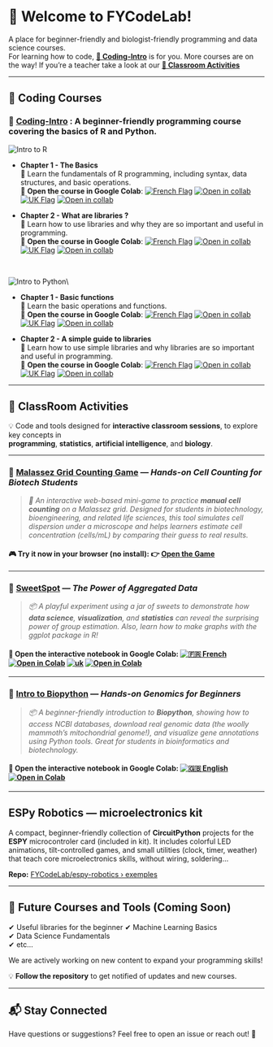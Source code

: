 # 🚀 Welcome to FYCodeLab!  
A place for beginner-friendly and biologist-friendly programming and data science courses.  
For learning how to code, **[📂 Coding-Intro](https://github.com/FYCodeLab#-coding-intro--a-beginner-friendly-programming-course-covering-the-basics-of-r-and-python)** is for you. More courses are on the way!
If you’re a teacher take a look at our **[📂 Classroom Activities](https://github.com/FYCodeLab#-classroom-activities)**

---

## 📂 Coding Courses  

### 📘 [Coding-Intro](https://github.com/FYCodeLab/coding-intro) : A beginner-friendly programming course covering the basics of R and Python.  
![Intro to R](https://img.shields.io/badge/Intro%20to%20the%20programming%20language%20R-276DC3?style=for-the-badge&logo=r&logoColor=white)
 
- **Chapter 1 - The Basics**  
📖 Learn the fundamentals of R programming, including syntax, data structures, and basic operations.\
🔗 **Open the course in Google Colab**:
[![French Flag](https://flagcdn.com/24x18/fr.png)](https://colab.research.google.com/github/FYCodeLab/coding-intro/blob/main/R/INTRODUCTION_A_R_CH1_G.ipynb)&nbsp;[![Open in collab](https://colab.research.google.com/assets/colab-badge.svg)](https://colab.research.google.com/github/FYCodeLab/coding-intro/blob/main/R/INTRODUCTION_A_R_CH1_G.ipynb)&nbsp;&nbsp;&nbsp;&nbsp; [![UK Flag](https://flagcdn.com/24x18/gb.png)](https://colab.research.google.com/github/FYCodeLab/coding-intro/blob/main/R/INTRO_TO_R_chapter_1_en_G.ipynb)&nbsp;[![Open in collab](https://colab.research.google.com/assets/colab-badge.svg)](https://colab.research.google.com/github/FYCodeLab/coding-intro/blob/main/R/INTRO_TO_R_chapter_1_en_G.ipynb)


- **Chapter 2 - What are libraries ?**  
📖 Learn how to use libraries and why they are so important and useful in programming.\
🔗 **Open the course in Google Colab**:
[![French Flag](https://flagcdn.com/24x18/fr.png)](https://colab.research.google.com/github/FYCodeLab/coding-intro/blob/main/R/INTRODUCTION_A_R_CH2_F_G.ipynb)&nbsp;[![Open in collab](https://colab.research.google.com/assets/colab-badge.svg)](https://colab.research.google.com/github/FYCodeLab/coding-intro/blob/main/R/INTRODUCTION_A_R_CH2_F_G.ipynb)&nbsp;&nbsp;&nbsp;&nbsp; [![UK Flag](https://flagcdn.com/24x18/gb.png)](https://colab.research.google.com/github/FYCodeLab/coding-intro/blob/main/R/INTRO_TO_R_CH2_EN_G.ipynb)&nbsp;[![Open in collab](https://colab.research.google.com/assets/colab-badge.svg)](https://colab.research.google.com/github/FYCodeLab/coding-intro/blob/main/R/INTRO_TO_R_CH2_EN_G.ipynb)

<BR>

![Intro to Python](https://img.shields.io/badge/Intro%20to%20the%20programming%20language%20Python-3776AB?style=for-the-badge&logo=python&logoColor=white)\

- **Chapter 1 - Basic functions**  
📖 Learn the basic operations and functions.\
🔗 **Open the course in Google Colab**:
[![French Flag](https://flagcdn.com/24x18/fr.png)](https://colab.research.google.com/github/FYCodeLab/coding-intro/blob/main/PYTHON/PYTHON_intro_chap1_fr.ipynb)&nbsp;[![Open in collab](https://colab.research.google.com/assets/colab-badge.svg)](https://colab.research.google.com/github/FYCodeLab/coding-intro/blob/main/PYTHON/PYTHON_intro_chap1_fr.ipynb)&nbsp;&nbsp;&nbsp;&nbsp;[![UK Flag](https://flagcdn.com/24x18/gb.png)](https://colab.research.google.com/github/FYCodeLab/coding-intro/blob/main/PYTHON/PYTHON_intro_chap1_en.ipynb)&nbsp;[![Open in collab](https://colab.research.google.com/assets/colab-badge.svg)](https://colab.research.google.com/github/FYCodeLab/coding-intro/blob/main/PYTHON/PYTHON_intro_chap1_en.ipynb)


- **Chapter 2 - A simple guide to libraries**  
📖 Learn how to use simple libraries and why libraries are so important and useful in programming.\
🔗 **Open the course in Google Colab**:
[![French Flag](https://flagcdn.com/24x18/fr.png)](https://colab.research.google.com/github/FYCodeLab/coding-intro/blob/main/PYTHON/PYTHON_lib_chap2_fr.ipynb)&nbsp;[![Open in collab](https://colab.research.google.com/assets/colab-badge.svg)](https://colab.research.google.com/github/FYCodeLab/coding-intro/blob/main/PYTHON/PYTHON_lib_chap2_fr.ipynb)&nbsp;&nbsp;&nbsp;[![UK Flag](https://flagcdn.com/24x18/gb.png)](https://colab.research.google.com/github/FYCodeLab/coding-intro/blob/main/PYTHON/PYTHON_lib_chap2_en.ipynb)&nbsp;[![Open in collab](https://colab.research.google.com/assets/colab-badge.svg)](https://colab.research.google.com/github/FYCodeLab/coding-intro/blob/main/PYTHON/PYTHON_lib_chap2_en.ipynb)



---

## 📂 ClassRoom Activities

💡 Code and tools designed for **interactive classroom sessions**, to explore key concepts in  
**programming**, **statistics**, **artificial intelligence**, and **biology**.

---

### 🔬 [Malassez Grid Counting Game](https://editor.p5js.org/frank.yates/full/OV6pjS93o) — *Hands-on Cell Counting for Biotech Students*

> *🧫 An interactive web-based mini-game to practice **manual cell counting** on a Malassez grid. Designed for students in biotechnology, bioengineering, and related life sciences, this tool simulates cell dispersion under a microscope and helps learners estimate cell concentration (cells/mL) by comparing their guess to real results.*

<!-- Optional badge -->
<!-- [![MalassezGame](https://img.shields.io/badge/🧫-Malassez·Grid·[Play]-blue?style=for-the-badge)](https://editor.p5js.org/frank.yates/full/OV6pjS93o) -->

#### 🎮 Try it now in your browser (no install): 👉 [Open the Game](https://editor.p5js.org/frank.yates/full/OV6pjS93o)

---

### 🍬 [SweetSpot](https://github.com/FYCodeLab/SweetSpot/) — *The Power of Aggregated Data*

> *📦 A playful experiment using a jar of sweets to demonstrate how **data science**, **visualization**, and **statistics** can reveal the surprising power of group estimation. Also, learn how to make graphs with the ggplot package in R!*

<!-- Optional visual badge -->
<!-- [![SweetSpot](https://img.shields.io/badge/🍬-SweetSpot·[Code]-orange?style=for-the-badge)](https://github.com/FYCodeLab/SweetSpot) -->

#### 🔗 Open the interactive notebook in Google Colab:&nbsp;[![🇫🇷 French](https://flagcdn.com/24x18/fr.png)](https://colab.research.google.com/github/FYCodeLab/SweetSpot/blob/main/SweetSpot_NoteBook_fr.ipynb)&nbsp;[![Open in Colab](https://colab.research.google.com/assets/colab-badge.svg)](https://colab.research.google.com/github/FYCodeLab/SweetSpot/blob/main/SweetSpot_NoteBook_fr.ipynb)&nbsp;[![uk](https://flagcdn.com/24x18/gb.png)](https://colab.research.google.com/github/FYCodeLab/SweetSpot/blob/main/sweetcount_NoteBook_en.ipynb)&nbsp;[![Open in Colab](https://colab.research.google.com/assets/colab-badge.svg)](https://colab.research.google.com/github/FYCodeLab/SweetSpot/blob/main/sweetcount_NoteBook_en.ipynb)

---

### 🧬 [Intro to Biopython](https://github.com/FYCodeLab/intro-biopython) — *Hands-on Genomics for Beginners*

> *📦 A beginner-friendly introduction to **Biopython**, showing how to access NCBI databases, download real genomic data (the woolly mammoth’s mitochondrial genome!), and visualize gene annotations using Python tools. Great for students in bioinformatics and biotechnology.*

<!-- Optional visual badge -->
<!-- [![IntroBioPython](https://img.shields.io/badge/🧬-Intro·Biopython·[Code]-green?style=for-the-badge)](https://github.com/FYCodeLab/intro-biopython) -->

#### 🔗 Open the interactive notebook in Google Colab:&nbsp;[![🇬🇧 English](https://flagcdn.com/24x18/gb.png)](https://colab.research.google.com/github/FYCodeLab/intro-biopython/blob/main/BioPython_Mammoth_Viz_en.ipynb)&nbsp;[![Open in Colab](https://colab.research.google.com/assets/colab-badge.svg)](https://colab.research.google.com/github/FYCodeLab/intro-biopython/blob/main/BioPython_Mammoth_Viz_en.ipynb)

---
## ESPy Robotics — microelectronics kit

A compact, beginner-friendly collection of **CircuitPython** projects for the **ESPY** microcontroler card (included in kit). It includes colorful LED animations, tilt-controlled games, and small utilities (clock, timer, weather) that teach core microelectronics skills, without wiring, soldering...

**Repo:** [FYCodeLab/espy-robotics › exemples](https://github.com/FYCodeLab/espy-robotics/tree/main/exemples)

---

## 🎯 Future Courses and Tools (Coming Soon)  
✔ Useful libraries for the beginner
✔ Machine Learning Basics  
✔ Data Science Fundamentals  
✔ etc...

We are actively working on new content to expand your programming skills!  


💡 **Follow the repository** to get notified of updates and new courses.  

---

## 📬 Stay Connected  
Have questions or suggestions? Feel free to open an issue or reach out! 🚀  



